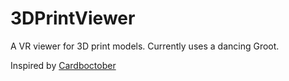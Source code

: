 # 3DPrintViewer

A VR viewer for 3D print models. Currently uses a dancing Groot.

Inspired by [Cardboctober](https://cardboctober.xyz/)
